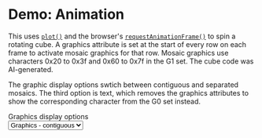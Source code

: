 # Demo: Animation

This uses [`plot()`](../teletext-screen-api#plot-graphiccolnum-graphicrownum) and the browser's [`requestAnimationFrame()`](https://developer.mozilla.org/en-US/docs/Web/API/Window/requestAnimationFrame) to spin a rotating cube. A graphics attribute is set at the start of every row on each frame to activate mosaic graphics for that row. Mosaic graphics use characters 0x20 to 0x3f and 0x60 to 0x7f in the G1 set. The cube code was AI-generated.

The graphic display options swtich between contiguous and separated mosaics. The third option is text, which removes the graphics attributes to show the corresponding character from the G0 set instead.

<label for="graphicsSelector">Graphics display options</label><br>
<select style="margin-bottom: 1rem;" id="graphicsSelector">
    <option value="contiguous">Graphics - contiguous</option>
    <option value="separated">Graphics - separated</option>
    <option value="text">Text</option>
</select>

<ClientOnly>

<div id="screen"></div>

<script setup>
import { runDemoInVitepress } from './runDemoCodeHelper.js';
import { Attributes, Colour, Teletext } from '@techandsoftware/teletext';

const FRAME_RATE = 20; // fps
let clearScreenArray;


runDemoInVitepress(() => {

  document.querySelector('#graphicsSelector').onchange = setGraphicsAttributes;
  setGraphicsAttributes();

  const t = Teletext();
  t.addTo('#screen');
  t.setDefaultG0Charset('g0_latin__english');
  
  const cube = new SpinningCube(t, 78, 75);
  cube.animate();

  return () => {  // cleanup after unmount in vitepress
    cube.stop();
    t.destroy();
  }
});


function setGraphicsAttributes() {
  const val = document.querySelector('#graphicsSelector').value;
  let graphicAttributes;

  if (val == "contiguous") {
      graphicAttributes = '\x13 '; // yellow mosaics
  }
  else if (val == "separated") {
      graphicAttributes = '\x13\x1a'; //yellow mosaics separated
  }
  else if (val == "text") {
      graphicAttributes = '  '; // default text
  }
  const row = graphicAttributes.padEnd(40, " ");
  clearScreenArray = Array(25).fill(row);
}

// this was generated by ChatGPT
class SpinningCube {
  constructor(teletext, width, height) {
    this.teletext = teletext;
    this.width = width;
    this.height = height;
    this.cx = width / 2;
    this.cy = height / 2;
    this.scale = 20;
    this.angle = 0;
    this.lastFrameTime = 0;
    this.stopped = false;

    this.vertices = [
      [-1, -1, -1],
      [ 1, -1, -1],
      [ 1,  1, -1],
      [-1,  1, -1],
      [-1, -1,  1],
      [ 1, -1,  1],
      [ 1,  1,  1],
      [-1,  1,  1],
    ];

    this.edges = [
      [0,1],[1,2],[2,3],[3,0], // bottom face
      [4,5],[5,6],[6,7],[7,4], // top face
      [0,4],[1,5],[2,6],[3,7], // vertical edges
    ];
  }

  clearScreen() {
    this.teletext.writeBytes(0, 0, clearScreenArray, false);
  }

  drawLine(x0, y0, x1, y1) {
    let dx = Math.abs(x1 - x0);
    let dy = Math.abs(y1 - y0);
    let sx = x0 < x1 ? 1 : -1;
    let sy = y0 < y1 ? 1 : -1;
    let err = dx - dy;

    while (true) {
      if (x0 >= 0 && x0 < this.width && y0 >= 0 && y0 < this.height) {
        this.teletext.plot(x0, y0);
      }
      if (x0 === x1 && y0 === y1) break;
      let e2 = 2 * err;
      if (e2 > -dy) { err -= dy; x0 += sx; }
      if (e2 < dx) { err += dx; y0 += sy; }
    }
  }

  project(x, y) {
    return [this.cx + x * this.scale, this.cy + y * this.scale];
  }

  drawCube() {
    // Cache trig
    const angle = this.angle;
    const cosA = Math.cos(angle);
    const sinA = Math.sin(angle);
    const cosB = Math.cos(angle * 0.7);
    const sinB = Math.sin(angle * 0.7);

    // Rotate and project vertices
    const projected = this.vertices.map(([x, y, z]) => {
      // rotateX
      const y1 = y * cosA - z * sinA;
      const z1 = y * sinA + z * cosA;
      // rotateY
      const x2 = x * cosB + z1 * sinB;
      const y2 = y1;
      // project and round
      const [px, py] = this.project(x2, y2);
      return [Math.round(px), Math.round(py)];
    });

    // Draw edges
    this.edges.forEach(([i1, i2]) => {
      const [x0, y0] = projected[i1];
      const [x1, y1] = projected[i2];
      this.drawLine(x0, y0, x1, y1);
    });

    this.teletext.updateDisplay();
  }

  animate(timestamp = 0) {
    if (!this.lastFrameTime) this.lastFrameTime = timestamp;
    const elapsed = timestamp - this.lastFrameTime;

    if (elapsed > 1000 / FRAME_RATE) {
      this.clearScreen();
      this.drawCube();
      this.angle += 0.05;
      this.lastFrameTime = timestamp;
    }

    if (!this.stopped) {
      this.animationId = requestAnimationFrame(this.animate.bind(this));
    }
  }

  stop() {
    this.stopped = true;
    if (this.animationId) cancelAnimationFrame(this.animationId);
  }
}

</script>
</ClientOnly>
